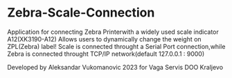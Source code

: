 # Zebra-Scale-Connection
Application for connecting Zebra Printerwith a widely used scale indicator A12(XK3190-A12)
Allows users to dynamically change the weight on ZPL(Zebra) label!
Scale is connected throught a Serial Port connection,while Zebra is connected throught TCP/IP network(default 127.0.0.1 : 9000)

Developed by Aleksandar Vukomanovic 2023 for Vaga Servis DOO Kraljevo
